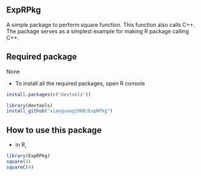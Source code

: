 ## ExpRPkg
A simple package to perform square function.
This function also calls C++.
The package serves as a simplest example for making R package calling C++.

## Required package
None
* To install all the required packages, open R console
```R
install.packages(c("devtools"))

library(devtools)
install_github("xiaoguang1988/ExpRPkg")
```

## How to use this package
* in R,
```R
library(ExpRPkg)
square(4)
squareC(4)
```

###
